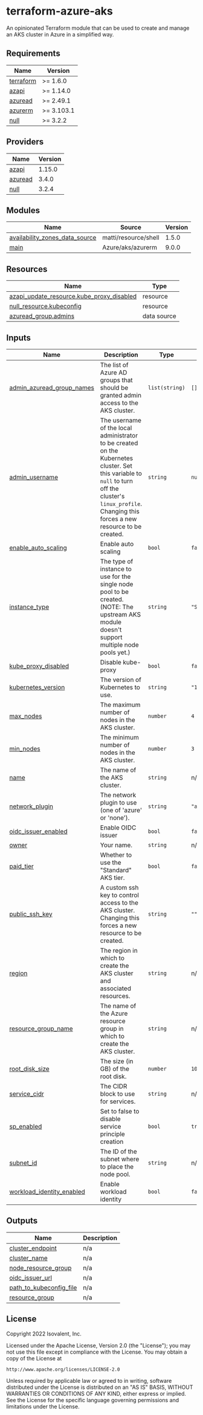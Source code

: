 # terraform-azure-aks

An opinionated Terraform module that can be used to create and manage an AKS cluster in Azure in a simplified way.

<!-- BEGIN_TF_DOCS -->
## Requirements

| Name | Version |
|------|---------|
| <a name="requirement_terraform"></a> [terraform](#requirement\_terraform) | >= 1.6.0 |
| <a name="requirement_azapi"></a> [azapi](#requirement\_azapi) | >= 1.14.0 |
| <a name="requirement_azuread"></a> [azuread](#requirement\_azuread) | >= 2.49.1 |
| <a name="requirement_azurerm"></a> [azurerm](#requirement\_azurerm) | >= 3.103.1 |
| <a name="requirement_null"></a> [null](#requirement\_null) | >= 3.2.2 |

## Providers

| Name | Version |
|------|---------|
| <a name="provider_azapi"></a> [azapi](#provider\_azapi) | 1.15.0 |
| <a name="provider_azuread"></a> [azuread](#provider\_azuread) | 3.4.0 |
| <a name="provider_null"></a> [null](#provider\_null) | 3.2.4 |

## Modules

| Name | Source | Version |
|------|--------|---------|
| <a name="module_availability_zones_data_source"></a> [availability\_zones\_data\_source](#module\_availability\_zones\_data\_source) | matti/resource/shell | 1.5.0 |
| <a name="module_main"></a> [main](#module\_main) | Azure/aks/azurerm | 9.0.0 |

## Resources

| Name | Type |
|------|------|
| [azapi_update_resource.kube_proxy_disabled](https://registry.terraform.io/providers/azure/azapi/latest/docs/resources/update_resource) | resource |
| [null_resource.kubeconfig](https://registry.terraform.io/providers/hashicorp/null/latest/docs/resources/resource) | resource |
| [azuread_group.admins](https://registry.terraform.io/providers/hashicorp/azuread/latest/docs/data-sources/group) | data source |

## Inputs

| Name | Description | Type | Default | Required |
|------|-------------|------|---------|:--------:|
| <a name="input_admin_azuread_group_names"></a> [admin\_azuread\_group\_names](#input\_admin\_azuread\_group\_names) | The list of Azure AD groups that should be granted admin access to the AKS cluster. | `list(string)` | `[]` | no |
| <a name="input_admin_username"></a> [admin\_username](#input\_admin\_username) | The username of the local administrator to be created on the Kubernetes cluster. Set this variable to `null` to turn off the cluster's `linux_profile`. Changing this forces a new resource to be created. | `string` | `null` | no |
| <a name="input_enable_auto_scaling"></a> [enable\_auto\_scaling](#input\_enable\_auto\_scaling) | Enable auto scaling | `bool` | `false` | no |
| <a name="input_instance_type"></a> [instance\_type](#input\_instance\_type) | The type of instance to use for the single node pool to be created. (NOTE: The upstream AKS module doesn't support multiple node pools yet.) | `string` | `"Standard_D2s_v3"` | no |
| <a name="input_kube_proxy_disabled"></a> [kube\_proxy\_disabled](#input\_kube\_proxy\_disabled) | Disable kube-proxy | `bool` | `false` | no |
| <a name="input_kubernetes_version"></a> [kubernetes\_version](#input\_kubernetes\_version) | The version of Kubernetes to use. | `string` | `"1.29.4"` | no |
| <a name="input_max_nodes"></a> [max\_nodes](#input\_max\_nodes) | The maximum number of nodes in the AKS cluster. | `number` | `4` | no |
| <a name="input_min_nodes"></a> [min\_nodes](#input\_min\_nodes) | The minimum number of nodes in the AKS cluster. | `number` | `3` | no |
| <a name="input_name"></a> [name](#input\_name) | The name of the AKS cluster. | `string` | n/a | yes |
| <a name="input_network_plugin"></a> [network\_plugin](#input\_network\_plugin) | The network plugin to use (one of 'azure' or 'none'). | `string` | `"azure"` | no |
| <a name="input_oidc_issuer_enabled"></a> [oidc\_issuer\_enabled](#input\_oidc\_issuer\_enabled) | Enable OIDC issuer | `bool` | `false` | no |
| <a name="input_owner"></a> [owner](#input\_owner) | Your name. | `string` | n/a | yes |
| <a name="input_paid_tier"></a> [paid\_tier](#input\_paid\_tier) | Whether to use the "Standard" AKS tier. | `bool` | `false` | no |
| <a name="input_public_ssh_key"></a> [public\_ssh\_key](#input\_public\_ssh\_key) | A custom ssh key to control access to the AKS cluster. Changing this forces a new resource to be created. | `string` | `""` | no |
| <a name="input_region"></a> [region](#input\_region) | The region in which to create the AKS cluster and associated resources. | `string` | n/a | yes |
| <a name="input_resource_group_name"></a> [resource\_group\_name](#input\_resource\_group\_name) | The name of the Azure resource group in which to create the AKS cluster. | `string` | n/a | yes |
| <a name="input_root_disk_size"></a> [root\_disk\_size](#input\_root\_disk\_size) | The size (in GB) of the root disk. | `number` | `100` | no |
| <a name="input_service_cidr"></a> [service\_cidr](#input\_service\_cidr) | The CIDR block to use for services. | `string` | n/a | yes |
| <a name="input_sp_enabled"></a> [sp\_enabled](#input\_sp\_enabled) | Set to false to disable service principle creation | `bool` | `true` | no |
| <a name="input_subnet_id"></a> [subnet\_id](#input\_subnet\_id) | The ID of the subnet where to place the node pool. | `string` | n/a | yes |
| <a name="input_workload_identity_enabled"></a> [workload\_identity\_enabled](#input\_workload\_identity\_enabled) | Enable workload identity | `bool` | `false` | no |

## Outputs

| Name | Description |
|------|-------------|
| <a name="output_cluster_endpoint"></a> [cluster\_endpoint](#output\_cluster\_endpoint) | n/a |
| <a name="output_cluster_name"></a> [cluster\_name](#output\_cluster\_name) | n/a |
| <a name="output_node_resource_group"></a> [node\_resource\_group](#output\_node\_resource\_group) | n/a |
| <a name="output_oidc_issuer_url"></a> [oidc\_issuer\_url](#output\_oidc\_issuer\_url) | n/a |
| <a name="output_path_to_kubeconfig_file"></a> [path\_to\_kubeconfig\_file](#output\_path\_to\_kubeconfig\_file) | n/a |
| <a name="output_resource_group"></a> [resource\_group](#output\_resource\_group) | n/a |
<!-- END_TF_DOCS -->

## License

Copyright 2022 Isovalent, Inc.

Licensed under the Apache License, Version 2.0 (the "License");
you may not use this file except in compliance with the License.
You may obtain a copy of the License at

    http://www.apache.org/licenses/LICENSE-2.0

Unless required by applicable law or agreed to in writing, software
distributed under the License is distributed on an "AS IS" BASIS,
WITHOUT WARRANTIES OR CONDITIONS OF ANY KIND, either express or implied.
See the License for the specific language governing permissions and
limitations under the License.

